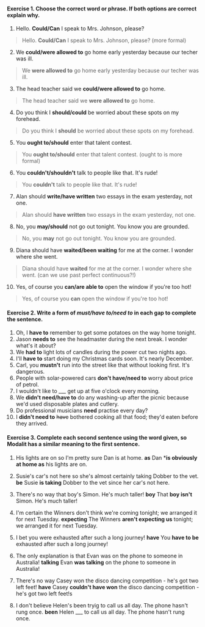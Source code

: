 #### Exercise 1. Choose the correct word or phrase. If both options are correct explain why.

1. Hello. **Could/Can** I speak to Mrs. Johnson, please?

> Hello. **Could/Can** I speak to Mrs. Johnson, please? (more formal)

2. We **could/were allowed to** go home early yesterday because our techer was ill.

>We **were allowed to** go home early yesterday because our techer was ill.

3. The head teacher said we **could/were allowed to** go home.

>The head teacher said we **were allowed to** go home.

4. Do you think I **should/could** be worried about these spots on my forehead.

> Do you think I **should** be worried about these spots on my forehead.

5. You **ought to/should** enter that talent contest.

>You **ought to/should** enter that talent contest. (ought to is more formal)

6. You **couldn't/shouldn't** talk to people like that. It's rude!

>You **couldn't** talk to people like that. It's rude!

7. Alan should **write/have written** two essays in the exam yesterday, not one.

>Alan should **have written** two essays in the exam yesterday, not one.

8. No, you **may/should** not go out tonight. You know you are grounded.

> No, you **may** not go out tonight. You know you are grounded.

9. Diana should have **waited/been waiting** for me at the corner. I wonder where she went.

> Diana should have **waited** for me at the corner. I wonder where she went. (can we use past perfect continuous?!)

10. Yes, of course you **can/are able to** open the window if you're too hot!

>Yes, of course you **can** open the window if you're too hot!

#### Exercise 2. Write a form of _must/have to/need to_ in each gap to complete the sentence.

1. Oh, I **have to** remember to get some potatoes on the way home tonight.
2. Jason **needs to** see the headmaster during the next break. I wonder what's it about?
3. We **had to** light lots of candles during the power cut two nights ago.
4. I'll **have to** start doing my Christmas cards soon. It's nearly December.
5. Carl, you **mustn't** run into the street like that without looking first. It's dangerous.
6. People with solar-powered cars **don't have/need to** worry about price of petrol.
7. I wouldn't like to \_\_\_ get up at five o'clock every morning.
8. We **didn't need/have to** do any washing-up after the picnic because we'd used disposable plates and cutlery.
9. Do professional musicians **need** practise every day?
10. I **didn't need to** ~~have~~ bothered cooking all that food; they'd eaten before they arrived.

#### Exercise 3. Complete each second sentence using the word given, so Modalit has a similar meaning to the first sentence.

1. His lights are on so I'm pretty sure Dan is at home. **as**
   Dan ***is obviously at home as** his lights are on.

2. Susie's car's not here so she's almost certainly taking Dobber to the vet. **be**
   Susie **is taking** Dobber to the vet since her car's not here.

3. There's no way that boy's Simon. He's much taller! **boy**
   That **boy isn't** Simon. He's much taller!

4. I'm certain the Winners don't think we're coming tonight; we arranged it for next Tuesday. **expecting**
   The Winners **aren't expecting us** tonight; we arranged it for next Tuesday.

5. I bet you were exhausted after such a long journey! **have**
   You **have to be** exhausted after such a long journey!

6. The only explanation is that Evan was on the phone to someone in Australia! **talking**
   Evan **was talking** on the phone to someone in Australia!

7. There's no way Casey won the disco dancing competition - he's got two left feet! **have**
   Casey **couldn't have won** the disco dancing competition - he's got two left feet!s

8. I don't believe Helen's been tryig to call us all day. The phone hasn't rung once. **been**
   Helen \_\_\_ to call us all day. The phone hasn't rung once.
